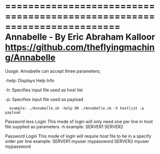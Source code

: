 ========================================================================
		Annabelle - By Eric Abraham Kalloor
  	   https://github.com/theflyingmaching/Annabelle
========================================================================


Usage: Annabelle can accept three parameters; 

 -help: Displays Help Info 

 -h: Specifies input file used as host list 

 -p: Specifies input file used as payload

      example: ./Annabelle.sh -help OR ./Annabelle.sh -h hostlist -p payload


Password less Login This mode of login will only need one per line in host file supplied as parameters -h 
      example: SERVER1 SERVER2

Password Login This mode of login will require host file to be in a specify order per line 
      example: SERVER1 myuser mypassword SERVER2 myuser mypassword


